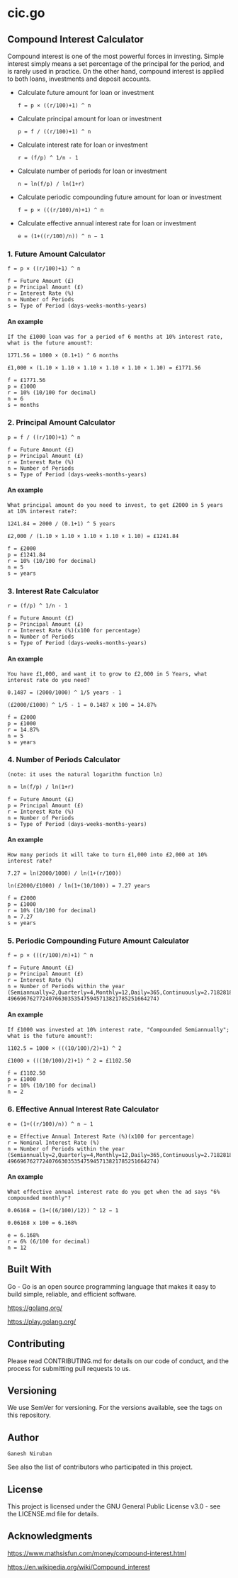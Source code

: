 # cic.go

## Compound Interest Calculator
Compound interest is one of the most powerful forces in investing. Simple interest simply means a set percentage of the principal for the period, and is rarely used in practice. On the other hand, compound interest is applied to both loans, investments and deposit accounts.

- Calculate future amount for loan or investment

      f = p × ((r/100)+1) ^ n

- Calculate principal amount for loan or investment

      p = f / ((r/100)+1) ^ n

- Calculate interest rate for loan or investment

      r = (f/p) ^ 1/n - 1

- Calculate number of periods for loan or investment

      n = ln(f/p) / ln(1+r)
      
- Calculate periodic compounding future amount for loan or investment

      f = p × (((r/100)/n)+1) ^ n
      
- Calculate effective annual interest rate for loan or investment

      e = (1+((r/100)/n)) ^ n − 1

### 1. Future Amount Calculator
```
f = p × ((r/100)+1) ^ n

f = Future Amount (£)
p = Principal Amount (£)
r = Interest Rate (%)
n = Number of Periods
s = Type of Period (days-weeks-months-years)
```
#### An example
```
If the £1000 loan was for a period of 6 months at 10% interest rate, what is the future amount?:

1771.56 = 1000 × (0.1+1) ^ 6 months

£1,000 × (1.10 × 1.10 × 1.10 × 1.10 × 1.10 × 1.10) = £1771.56

f = £1771.56
p = £1000
r = 10% (10/100 for decimal)
n = 6
s = months
```
### 2. Principal Amount Calculator
```
p = f / ((r/100)+1) ^ n

f = Future Amount (£)
p = Principal Amount (£)
r = Interest Rate (%)
n = Number of Periods
s = Type of Period (days-weeks-months-years)
```
#### An example
```
What principal amount do you need to invest, to get £2000 in 5 years at 10% interest rate?:

1241.84 = 2000 / (0.1+1) ^ 5 years

£2,000 / (1.10 × 1.10 × 1.10 × 1.10 × 1.10) = £1241.84

f = £2000
p = £1241.84
r = 10% (10/100 for decimal)
n = 5
s = years
```
### 3. Interest Rate Calculator
```
r = (f/p) ^ 1/n - 1

f = Future Amount (£)
p = Principal Amount (£)
r = Interest Rate (%)(x100 for percentage)
n = Number of Periods
s = Type of Period (days-weeks-months-years)
```
#### An example
```
You have £1,000, and want it to grow to £2,000 in 5 Years, what interest rate do you need?

0.1487 = (2000/1000) ^ 1/5 years - 1

(£2000/£1000) ^ 1/5 - 1 = 0.1487 x 100 = 14.87%

f = £2000
p = £1000
r = 14.87% 
n = 5
s = years
```
### 4. Number of Periods Calculator
```
(note: it uses the natural logarithm function ln)

n = ln(f/p) / ln(1+r)

f = Future Amount (£)
p = Principal Amount (£)
r = Interest Rate (%)
n = Number of Periods
s = Type of Period (days-weeks-months-years)
```
#### An example
```
How many periods it will take to turn £1,000 into £2,000 at 10% interest rate?

7.27 = ln(2000/1000) / ln(1+(r/100))

ln(£2000/£1000) / ln(1+(10/100)) = 7.27 years

f = £2000
p = £1000
r = 10% (10/100 for decimal)
n = 7.27
s = years
```
### 5. Periodic Compounding Future Amount Calculator
```
f = p × (((r/100)/n)+1) ^ n

f = Future Amount (£)
p = Principal Amount (£)
r = Interest Rate (%)
n = Number of Periods within the year (Semiannually=2,Quarterly=4,Monthly=12,Daily=365,Continuously=2.71828182845904523536028747135266249775724709369995957
49669676277240766303535475945713821785251664274)
```
#### An example
```
If £1000 was invested at 10% interest rate, "Compounded Semiannually"; what is the future amount?:

1102.5 = 1000 × (((10/100)/2)+1) ^ 2

£1000 × (((10/100)/2)+1) ^ 2 = £1102.50

f = £1102.50
p = £1000
r = 10% (10/100 for decimal)
n = 2 
```
### 6. Effective Annual Interest Rate Calculator
```
e = (1+((r/100)/n)) ^ n − 1

e = Effective Annual Interest Rate (%)(x100 for percentage)
r = Nominal Interest Rate (%)
n = Number of Periods within the year (Semiannually=2,Quarterly=4,Monthly=12,Daily=365,Continuously=2.71828182845904523536028747135266249775724709369995957
49669676277240766303535475945713821785251664274)
```
#### An example
```
What effective annual interest rate do you get when the ad says "6% compounded monthly"?

0.06168 = (1+((6/100)/12)) ^ 12 − 1

0.06168 x 100 = 6.168%

e = 6.168%
r = 6% (6/100 for decimal)
n = 12 
```
## Built With 

Go - Go is an open source programming language that makes it easy to build simple, reliable, and efficient software.

https://golang.org/

https://play.golang.org/

## Contributing

Please read CONTRIBUTING.md for details on our code of conduct, and the process for submitting pull requests to us.

## Versioning

We use SemVer for versioning. For the versions available, see the tags on this repository.

## Author
```
Ganesh Niruban
```
See also the list of contributors who participated in this project.

## License

This project is licensed under the GNU General Public License v3.0 - see the LICENSE.md file for details.

## Acknowledgments

https://www.mathsisfun.com/money/compound-interest.html

https://en.wikipedia.org/wiki/Compound_interest
